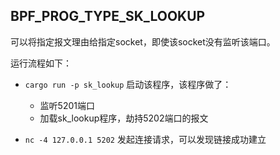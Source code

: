 





## BPF_PROG_TYPE_SK_LOOKUP

可以将指定报文理由给指定socket，即使该socket没有监听该端口。

运行流程如下：

- `cargo run -p sk_lookup` 启动该程序，该程序做了：
  - 监听5201端口
  - 加载sk_lookup程序，劫持5202端口的报文

- `nc -4 127.0.0.1 5202` 发起连接请求，可以发现链接成功建立



